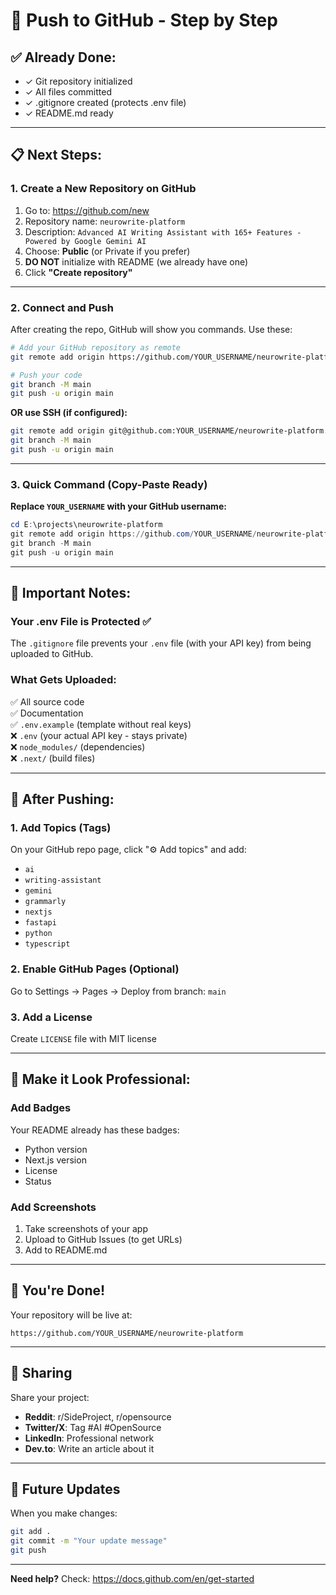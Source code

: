 # 🚀 Push to GitHub - Step by Step

## ✅ Already Done:
- ✓ Git repository initialized
- ✓ All files committed
- ✓ .gitignore created (protects .env file)
- ✓ README.md ready

---

## 📋 Next Steps:

### 1. Create a New Repository on GitHub

1. Go to: https://github.com/new
2. Repository name: `neurowrite-platform`
3. Description: `Advanced AI Writing Assistant with 165+ Features - Powered by Google Gemini AI`
4. Choose: **Public** (or Private if you prefer)
5. **DO NOT** initialize with README (we already have one)
6. Click **"Create repository"**

---

### 2. Connect and Push

After creating the repo, GitHub will show you commands. Use these:

```bash
# Add your GitHub repository as remote
git remote add origin https://github.com/YOUR_USERNAME/neurowrite-platform.git

# Push your code
git branch -M main
git push -u origin main
```

**OR use SSH (if configured):**
```bash
git remote add origin git@github.com:YOUR_USERNAME/neurowrite-platform.git
git branch -M main
git push -u origin main
```

---

### 3. Quick Command (Copy-Paste Ready)

**Replace `YOUR_USERNAME` with your GitHub username:**

```powershell
cd E:\projects\neurowrite-platform
git remote add origin https://github.com/YOUR_USERNAME/neurowrite-platform.git
git branch -M main
git push -u origin main
```

---

## 🔐 Important Notes:

### Your .env File is Protected ✅
The `.gitignore` file prevents your `.env` file (with your API key) from being uploaded to GitHub.

### What Gets Uploaded:
✅ All source code  
✅ Documentation  
✅ `.env.example` (template without real keys)  
❌ `.env` (your actual API key - stays private)  
❌ `node_modules/` (dependencies)  
❌ `.next/` (build files)  

---

## 📝 After Pushing:

### 1. Add Topics (Tags)
On your GitHub repo page, click "⚙️ Add topics" and add:
- `ai`
- `writing-assistant`
- `gemini`
- `grammarly`
- `nextjs`
- `fastapi`
- `python`
- `typescript`

### 2. Enable GitHub Pages (Optional)
Go to Settings → Pages → Deploy from branch: `main`

### 3. Add a License
Create `LICENSE` file with MIT license

---

## 🌟 Make it Look Professional:

### Add Badges
Your README already has these badges:
- Python version
- Next.js version
- License
- Status

### Add Screenshots
1. Take screenshots of your app
2. Upload to GitHub Issues (to get URLs)
3. Add to README.md

---

## 🎉 You're Done!

Your repository will be live at:
```
https://github.com/YOUR_USERNAME/neurowrite-platform
```

---

## 📧 Sharing

Share your project:
- **Reddit**: r/SideProject, r/opensource
- **Twitter/X**: Tag #AI #OpenSource
- **LinkedIn**: Professional network
- **Dev.to**: Write an article about it

---

## 🔄 Future Updates

When you make changes:
```bash
git add .
git commit -m "Your update message"
git push
```

---

**Need help?** Check: https://docs.github.com/en/get-started
